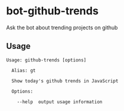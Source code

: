 # bot-github-trends

Ask the bot about trending projects on github

## Usage

```
Usage: github-trends [options]

  Alias: gt

  Show today's github trends in JavaScript

  Options:

    --help  output usage information
```
